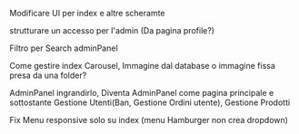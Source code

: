 Modificare UI per index e altre scheramte

strutturare un accesso per l'admin (Da pagina profile?)

Filtro per Search adminPanel

Come gestire index Carousel, Immagine dal database o immagine fissa presa da una folder?

AdminPanel ingrandirlo, Diventa AdminPanel come pagina principale e sottostante Gestione Utenti(Ban, Gestione Ordini utente), Gestione Prodotti

Fix Menu responsive solo su index (menu Hamburger non crea dropdown)